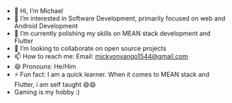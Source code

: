 - 👋 Hi, I’m Michael
- 👀 I’m interested in Software Development, primarily focused on web and Android Development
- 🌱 I’m currently polishing my skills on MEAN stack development and Flutter
- 💞️ I’m looking to collaborate on open source projects
- 📫 How to reach me: Email: mickyonyango1544@gmail.com
- 😄 Pronouns: He/Him
- ⚡ Fun fact: I am a quick learner. When it comes to MEAN stack and Flutter, i am self taught 😄😄
- Gaming is my hobby :)

<!---
Michael-star26/Michael-star26 is a ✨ special ✨ repository because its `README.md` (this file) appears on your GitHub profile.
You can click the Preview link to take a look at your changes.
--->
